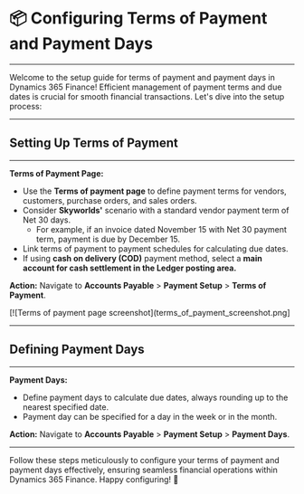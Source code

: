 # 📦 Configuring Terms of Payment and Payment Days
---

Welcome to the setup guide for terms of payment and payment days in Dynamics 365 Finance! Efficient management of payment terms and due dates is crucial for smooth financial transactions. Let's dive into the setup process:

---

## Setting Up Terms of Payment
---

**Terms of Payment Page:**
- Use the **Terms of payment page** to define payment terms for vendors, customers, purchase orders, and sales orders.
- Consider **Skyworlds'** scenario with a standard vendor payment term of Net 30 days.
  - For example, if an invoice dated November 15 with Net 30 payment term, payment is due by December 15.
- Link terms of payment to payment schedules for calculating due dates.
- If using **cash on delivery (COD)** payment method, select a **main account for cash settlement in the Ledger posting area.**

**Action:** Navigate to **Accounts Payable** > **Payment Setup** > **Terms of Payment**.

[![Terms of payment page screenshot](terms_of_payment_screenshot.png]

---

## Defining Payment Days
---

**Payment Days:**
- Define payment days to calculate due dates, always rounding up to the nearest specified date.
- Payment day can be specified for a day in the week or in the month.

**Action:** Navigate to **Accounts Payable** > **Payment Setup** > **Payment Days**.

---

Follow these steps meticulously to configure your terms of payment and payment days effectively, ensuring seamless financial operations within Dynamics 365 Finance. Happy configuring! 🚀

